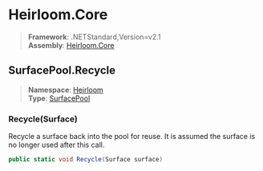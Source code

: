 # Heirloom.Core

> **Framework**: .NETStandard,Version=v2.1  
> **Assembly**: [Heirloom.Core][0]  

## SurfacePool.Recycle

> **Namespace**: [Heirloom][0]  
> **Type**: [SurfacePool][1]  

### Recycle(Surface)

Recycle a surface back into the pool for reuse. It is assumed the surface is no longer used after this call.

```cs
public static void Recycle(Surface surface)
```

[0]: ../../../Heirloom.Core.md
[1]: ../SurfacePool.md
